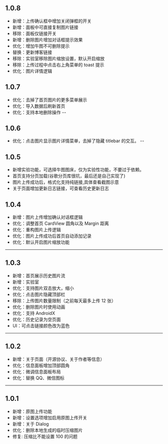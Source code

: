 ## 1.0.8
- 新增：上传确认框中增加关闭弹框的开关
- 新增：面板中可直接复制图片链接
- 移除：面板仅链接开关
- 新增：删除图片增加对话框提示效果
- 优化：增加牛图不可删除提示
- 替换：更新博客链接
- 移除：实验室移除图片缩放设置，默认开启缩放
- 移除：上传过程中点击右上角菜单的 toast 提示
- 优化：图片详情逻辑

## 1.0.7
- 优化：去掉了首页图片的更多菜单展示
- 优化：导入数据后刷新首页
- 优化：支持本地删除操作
--

## 1.0.6
- 优化：点击图片显示图片详情菜单，去掉了隐藏 titlebar 的交互。
--

## 1.0.5
- 新增实验功能，可选择牛图图床，仅为实验性功能，不要过于依赖。
- 首页支持分页加载(谷歌分页库很坑，最后还是自己实现了)
- 图片上传成功后，格式化支持纯链接,具体查看截图示意
- 关于页面增加更新日志链接，可查看历史更新日志

## 1.0.4
- 新增：图片上传增加确认对话框逻辑
- 优化：调整首页 CardView 圆角以及 Margin 距离
- 优化：重构图片上传逻辑
- 优化：图片上传成功后首页自动添加记录
- 优化：默认开启图片缩放功能
---

## 1.0.3
- 新增：首页展示历史图片流
- 新增：实验室
- 优化：支持图片双击放大，缩小
- 优化：点击图片隐藏顶部栏
- 移除：上传图片数量限制（之前每天最多上传 12 张）
- 优化：删除图片时使用动画
- 优化：支持 AndroidX
- 优化：历史记录为空页面
- UI：可点击链接颜色改为蓝色
---

## 1.0.2
- 新增：关于页面（开源协议、关于作者等信息）
- 优化：信息面板增加顶部圆角
- 优化：微调信息面板布局
- 优化：替换 QQ、微信图标
---

## 1.0.1
- 新增：原图上传功能
- 新增：设置选项增加启用原图上传开关
- 新增：关于 Dialog
- 优化：删除本地生成的临时压缩图片
- 修复: 压缩比不能设置 100 的问题
